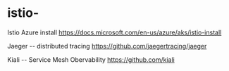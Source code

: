# istio-

Istio Azure install 
https://docs.microsoft.com/en-us/azure/aks/istio-install

Jaeger -- distributed tracing 
https://github.com/jaegertracing/jaeger

Kiali -- Service Mesh Obervability
https://github.com/kiali

